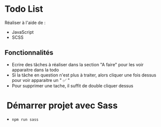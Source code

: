 # Todo List

Réaliser à l'aide de :

- JavaScript
- SCSS

## Fonctionnalités

- Ecrire des tâches à réaliser dans la section "A faire" pour les voir apparaitre dans la todo
- Si la tâche en question n'est plus à traiter, alors cliquer une fois dessus pour voir apparaitre un " ✅ "
- Pour supprimer une tache, il suffit de double cliquer dessus

#  Démarrer projet avec Sass

- `npm run sass`
